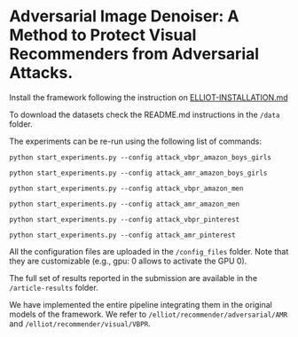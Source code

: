 # Adversarial Image Denoiser: A Method to Protect Visual Recommenders from Adversarial Attacks.

Install the framework following the instruction on [ELLIOT-INSTALLATION.md](ELLIOT-INSTALLATION.md)

To download the datasets check the README.md instructions in the ```/data``` folder.

The experiments can be re-run using the following list of commands:


```
python start_experiments.py --config attack_vbpr_amazon_boys_girls
```
```
python start_experiments.py --config attack_amr_amazon_boys_girls
```
```
python start_experiments.py --config attack_vbpr_amazon_men
```
```
python start_experiments.py --config attack_amr_amazon_men
```
```
python start_experiments.py --config attack_vbpr_pinterest
```
```
python start_experiments.py --config attack_amr_pinterest
```

All the configuration files are uploaded in the  ```/config_files``` folder. Note that they are customizable (e.g., gpu: 0 allows to activate the GPU 0).

The full set of results reported in the submission are available in the ```/article-results``` folder. 

We have implemented the entire pipeline integrating them in the original models of the framework. We refer to  ```/elliot/recommender/adversarial/AMR``` and ```/elliot/recommender/visual/VBPR```.
